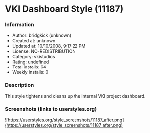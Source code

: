 # VKI Dashboard Style (11187)

### Information
- Author: bridgkick (unknown)
- Created at: unknown
- Updated at: 10/10/2008, 9:17:22 PM
- License: NO-REDISTRIBUTION
- Category: vkistudios
- Rating: undefined
- Total installs: 64
- Weekly installs: 0


### Description
This style tightens and cleans up the internal VKI project dashboard.


### Screenshots (links to userstyles.org)
![https://userstyles.org/style_screenshots/11187_after.png](https://userstyles.org/style_screenshots/11187_after.png)


